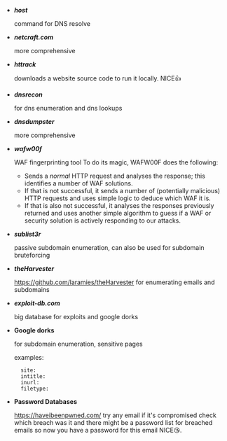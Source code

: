 
- _**host**_
    
    command for DNS resolve
    
- _**netcraft.com**_
    
    more comprehensive
    
- _**httrack**_
    
    downloads a website source code to run it locally. NICE👍
    
- _**dnsrecon**_
    
    for dns enumeration and dns lookups
    
- _**dnsdumpster**_
    
    more comprehensive
    
- _**wafw00f**_
    
    WAF fingerprinting tool
    To do its magic, WAFW00F does the following:
    
	- Sends a _normal_ HTTP request and analyses the response; this identifies a number of WAF solutions.
	- If that is not successful, it sends a number of (potentially malicious) HTTP requests and uses simple logic to deduce which WAF it is.
	- If that is also not successful, it analyses the responses previously returned and uses another simple algorithm to guess if a WAF or security solution is actively responding to our attacks.
	  
- _**sublist3r**_
    
    passive subdomain enumeration, can also be used for subdomain bruteforcing
    
- _**theHarvester**_
     
     https://github.com/laramies/theHarvester
    for enumerating emails and subdomains
    
- _**exploit-db.com**_
    
    big database for exploits and google dorks
    
- **Google dorks**
    
    for subdomain enumeration, sensitive pages
    
    examples:
	    
	    site:
	    intitle:
	    inurl:
	    filetype:
	    
    
-  **Password Databases**
	
	https://haveibeenpwned.com/
	try any email if it's compromised check which breach was it and there might be a password list for breached emails so now you have a password for this email NICE😘.
  
